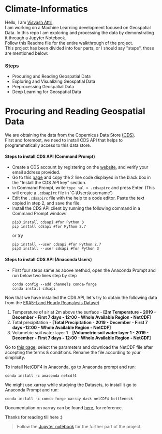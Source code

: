 # Climate-Informatics 
Hello, I am <a href="https://www.linkedin.com/in/visvash-attri/">Visvash Attri</a>.  
I am working on a Machine Learning development focused on Geospatial Data. In this repo I am exploring and processing the data by demonstrating it through a Jupyter Notebook.  
Follow this Readme file for the entire walkthrough of the project.  
This project has been divided into four parts, or I should say "steps", those are mentioned below:  

### Steps  
- Procuring and Reading Geospatial Data  
- Exploring and Visualizing Geospatial Data  
- Preprocessing Geospatial Data  
- Deep Learning for Geospatial Data  

# Procuring and Reading Geospatial Data
We are obtaining the data from the Copernicus Data Store <a href="https://cds.climate.copernicus.eu/cdsapp#!/home">(CDS)</a>.  
First and foremost, we need to install CDS API that helps to programmatically access to this data store.
#### Steps to install CDS API (Command Prompt)
- Create a CDS account by registering on the <a href="https://cds.climate.copernicus.eu/cdsapp#!/home">website</a>, and verify your email address provided.  
- Go to this <a href="https://cds.climate.copernicus.eu/api-how-to">page</a> and copy the 2 line code displayed in the black box in the "Install the CDS API key" section.
- In Command Prompt, write ``` type nul > .cdsapirc ``` and press Enter. (This will create a ```.cdsapirc``` file in 'C:\Users\username')
- Edit the ```.cdsapirc``` file with the help to a code editor. Paste the text copied in step 2, and save the file.  
- Install the CDS API client by running the following command in a Command Prompt window:  
  ```
  pip3 install cdsapi #for Python 3
  pip install cdsapi #for Python 2.7
  ```
  or try  
  ```
  pip install --user cdsapi #for Python 2.7
  pip3 install --user cdsapi #for Python 3
  ```
#### Steps to install CDS API (Anaconda Users)
- First four steps same as above method, open the Anaconda Prompt and run below two lines step by step  
  ```
  conda config --add channels conda-forge
  conda install cdsapi
  ```
Now that we have installed the CDS API, let's try to obtain the following data from the <a href="https://cds.climate.copernicus.eu/cdsapp#!/dataset/reanalysis-era5-land?tab=overview">ERA5-Land Hourly Reanalysis Dataset</a>.  
1. Temperature of air at 2m above the surface - <b>[2m Temperature - 2019 - December - First 7 days - 12:00 - Whole Available Region - NetCDF]</b> 
2. Total precipitation - <b>[Total Precipitation - 2019 - December - First 7 days -12:00 - Whole Available Region - NetCDF]</b>  
3. Volumetric soil water layer 1 - <b>[Volumetric soil water layer 1 - 2019 - December - First 7 days - 12:00 - Whole Available Region - NetCDF]</b>  

Go to <a href="https://cds.climate.copernicus.eu/cdsapp#!/dataset/reanalysis-era5-land?tab=form">this page</a>, select the parameters and download the NetCDF file after accepting the terms & conditions. Rename the file according to your simplicity.  

To install NetCDF4 in Anaconda, go to Anaconda prompt and run:
```
conda install -c anaconda netcdf4
```

We might use xarray while studying the Datasets, to install it go to Anaconda Prompt and run:
```
conda install -c conda-forge xarray dask netCDF4 bottleneck
```

Documentation on xarray can be found <a href="http://xarray.pydata.org/en/stable/">here</a>, for reference.  

Thanks for reading till here :)  
> Follow the <a href="https://github.com/visvash/Climate-Informatics/blob/main/Climate%20Informatics%20Project.ipynb">Jupyter notebook</a> for the further part of the project.
